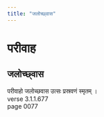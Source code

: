 ```yaml
---
title: "जलोच्छ्वास"
---
```


# परीवाह
## जलोच्छ्वास
परीवाहो जलोच्छवास उत्सः प्रस्रवणं स्मृतम् ।<br />verse 3.1.1.677<br />page 0077

